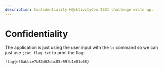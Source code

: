 ```yaml
---
description: Confidentiality H@cktivityCon 2021 challenge write up.
---
```


# Confidentiality

The application is just using the user input with the `ls` command so we can just use `;cat flag.txt` to print the flag:

```flag{e56abbce7b83d62dac05e59fb1e81c68}```
